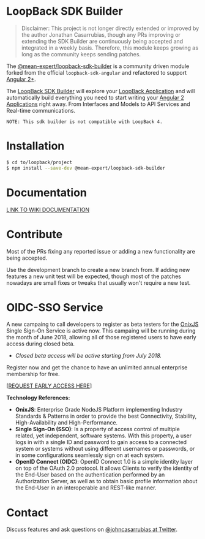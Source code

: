 LoopBack SDK Builder 
==================
> Disclaimer: This project is not longer directly extended or improved by the author Jonathan Casarrubias, though any PRs improving or extending the SDK Builder are continuously being accepted and integrated in a weekly basis. Therefore, this module keeps growing as long as the community keeps sending patches.

The [@mean-expert/loopback-sdk-builder](https://www.npmjs.com/package/@mean-expert/loopback-sdk-builder) is a community driven module forked from the official `loopback-sdk-angular` and refactored to support [Angular 2+](http://angular.io).

The [LoopBack SDK Builder](https://www.npmjs.com/package/@mean-expert/loopback-sdk-builder) will explore your [LoopBack Application](http://loopback.io) and will automatically build everything you need to start writing your [Angular 2 Applications](http://angular.io) right away. From Interfaces and Models to API Services and Real-time communications.

`NOTE: This sdk builder is not compatible with LoopBack 4.`

# Installation

````sh
$ cd to/loopback/project
$ npm install --save-dev @mean-expert/loopback-sdk-builder
````

# Documentation

[LINK TO WIKI DOCUMENTATION](https://github.com/mean-expert-official/loopback-sdk-builder/wiki)

# Contribute
Most of the PRs fixing any reported issue or adding a new functionality are being accepted.

Use the development branch to create a new branch from. If adding new features a new unit test will be expected, though most of the patches nowadays are small fixes or tweaks that usually won't require a new test.

# OIDC-SSO Service
A new campaing to call developers to register as beta testers for the [OnixJS](https://onixjs.io) Single Sign-On Service is active now. This campaing will be running during the month of June 2018, allowing all of those registered users to have early access during closed beta.

- _Closed beta access will be active starting from July 2018._

Register now and get the chance to have an unlimited annual enterprise membership for free.

[[REQUEST EARLY ACCESS HERE](https://onixjs.io)]

**Technology References:**

- **OnixJS**: Enterprise Grade NodeJS Platform implementing Industry Standards & Patterns in order to provide the best Connectivity, Stability, High-Availability and High-Performance.
- **Single Sign-On (SSO)**: Is a property of access control of multiple related, yet independent, software systems. With this property, a user logs in with a single ID and password to gain access to a connected system or systems without using different usernames or passwords, or in some configurations seamlessly sign on at each system.
- **OpenID Connect (OIDC)**: OpenID Connect 1.0 is a simple identity layer on top of the OAuth 2.0 protocol. It allows Clients to verify the identity of the End-User based on the authentication performed by an Authorization Server, as well as to obtain basic profile information about the End-User in an interoperable and REST-like manner.

# Contact
Discuss features and ask questions on [@johncasarrubias at Twitter](https://twitter.com/johncasarrubias).
